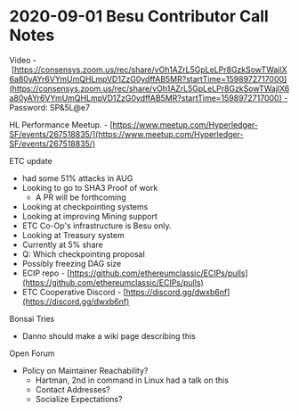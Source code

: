 # 2020-09-01 Besu Contributor Call Notes

Video - [https://consensys.zoom.us/rec/share/vOh1AZrL5GpLeLPr8GzkSowTWajlX6a80yAYr6VYmUmQHLmpVD1ZzG0ydffAB5MR?startTime=1598972717000](https://consensys.zoom.us/rec/share/vOh1AZrL5GpLeLPr8GzkSowTWajlX6a80yAYr6VYmUmQHLmpVD1ZzG0ydffAB5MR?startTime=1598972717000) - Password: SP&5L@e7

HL Performance Meetup. - [https://www.meetup.com/Hyperledger-SF/events/267518835/](https://www.meetup.com/Hyperledger-SF/events/267518835/)

ETC update

- had some 51% attacks in AUG
- Looking to go to SHA3 Proof of work
  - A PR will be forthcoming
- Looking at checkpointing systems
- Looking at improving Mining support
- ETC Co-Op's infrastructure is Besu only.
- Looking at Treasury system
- Currently at 5% share
- Q: Which checkpointing proposal
- Possibly freezing DAG size
- ECIP repo - [https://github.com/ethereumclassic/ECIPs/pulls](https://github.com/ethereumclassic/ECIPs/pulls)
- ETC Cooperative Discord - [https://discord.gg/dwxb6nf](https://discord.gg/dwxb6nf)

Bonsai Tries

- Danno should make a wiki page describing this

Open Forum

- Policy on Maintainer Reachability?
  - Hartman, 2nd in command in Linux had a talk on this 
  - Contact Addresses?
  - Socialize Expectations?
